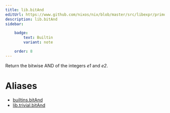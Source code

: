 ```yaml
---
title: lib.bitAnd
editUrl: https://www.github.com/nixos/nix/blob/master/src/libexpr/primops.cc
description: lib.bitAnd
sidebar:

    badge:
        text: Builtin
        variant: note

    order: 8
---
```


Return the bitwise AND of the integers *e1* and *e2*.


# Aliases

- [builtins.bitAnd](/nix-doc-comments/reference/builtins/builtins-bitand)
- [lib.trivial.bitAnd](/nix-doc-comments/reference/lib/trivial/lib-trivial-bitand)


